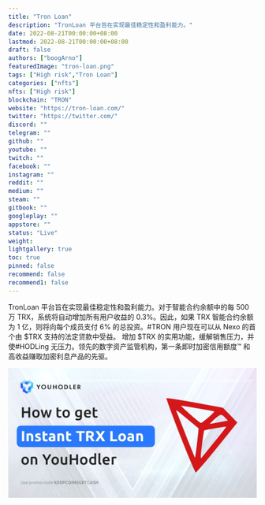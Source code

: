 ```yaml
---
title: "Tron Loan"
description: "TronLoan 平台旨在实现最佳稳定性和盈利能力。"
date: 2022-08-21T00:00:00+08:00
lastmod: 2022-08-21T00:00:00+08:00
draft: false
authors: ["boogArno"]
featuredImage: "tron-loan.png"
tags: ["High risk","Tron Loan"]
categories: ["nfts"]
nfts: ["High risk"]
blockchain: "TRON"
website: "https://tron-loan.com/"
twitter: "https://twitter.com/"
discord: ""
telegram: ""
github: ""
youtube: ""
twitch: ""
facebook: ""
instagram: ""
reddit: ""
medium: ""
steam: ""
gitbook: ""
googleplay: ""
appstore: ""
status: "Live"
weight: 
lightgallery: true
toc: true
pinned: false
recommend: false
recommend1: false
---
```

TronLoan 平台旨在实现最佳稳定性和盈利能力。对于智能合约余额中的每 500 万 TRX，系统将自动增加所有用户收益的 0.3%。因此，如果 TRX 智能合约余额为 1 亿，则将向每个成员支付 6% 的总投资。#TRON 用户现在可以从 Nexo 的首个由 $TRX 支持的法定贷款中受益。 增加 $TRX 的实用功能，缓解销售压力，并使#HODLing 无压力。领先的数字资产监管机构，第一条即时加密信用额度™ 和高收益赚取加密利息产品的先驱。


![5e45380ea790ac0e52e863cb_trx_loan](5e45380ea790ac0e52e863cb_trx_loan.jpg)